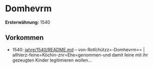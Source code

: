 # Domhevrm

**Ersterwähnung:** 1540

## Vorkommen
- 1540: [jahre/1540/README.md](../jahre/1540/README.md) – von-Rotſchützz=-Domhevrm== |
allhierz-feine=Köchin-znr=Ehe=genommen-und damit ſeine
mit ihr gezeugten Kinder legitimieren wollen...
